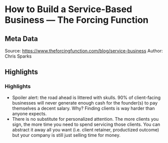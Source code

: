 # How to Build a Service-Based Business — The Forcing Function

## Meta Data

Source:  https://www.theforcingfunction.com/blog/service-business 
Author: Chris Sparks

## Highlights

### Highlights

- Spoiler alert: the road ahead is littered with skulls. 90% of client-facing businesses will never generate enough cash for the founder(s) to pay themselves a decent salary.
  Why? Finding clients is way harder than anyone expects.
- There is no substitute for personalized attention. The more clients you sign, the more time you need to spend servicing those clients. You can abstract it away all you want (i.e. client retainer, productized outcome) but your company is still just selling time for money.
